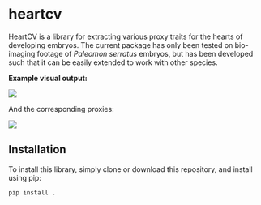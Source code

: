 # heartcv

HeartCV is a library for extracting various proxy traits for the hearts of developing embryos. The current package has only been tested on bio-imaging footage of *Paleomon serratus* embryos, but has been developed such that it can be easily extended to work with other species. 

**Example visual output:**

<img src='https://github.com/zibbini/misc_embryoPhenomics/raw/master/python/stroke-volume/heartcv/assets/output51.gif'>

And the corresponding proxies:

<img src='https://github.com/zibbini/misc_embryoPhenomics/raw/master/python/stroke-volume/heartcv/assets/output51.jpg'>

## Installation

To install this library, simply clone or download this repository, and install using pip:

``` shell
pip install .

```


